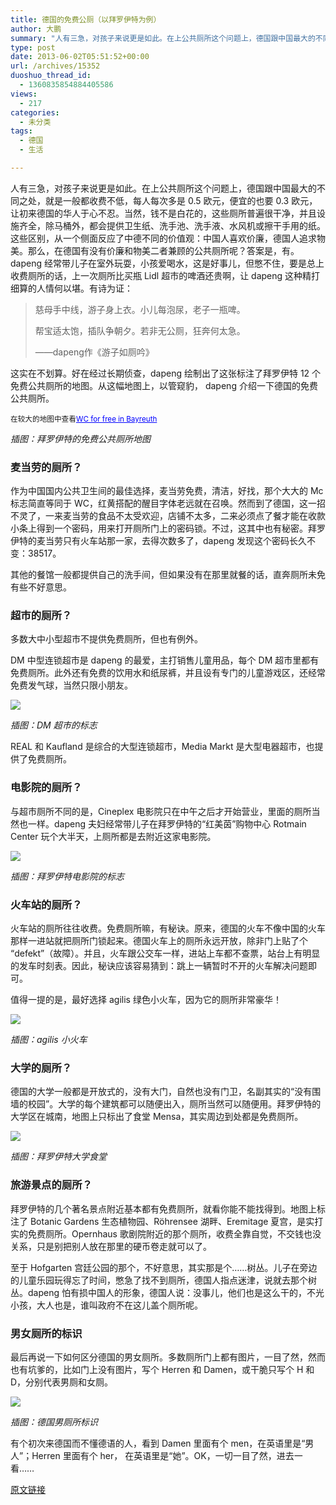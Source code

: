 ```yaml
---
title: 德国的免费公厕（以拜罗伊特为例）
author: 大鹏
summary: "人有三急，对孩子来说更是如此。在上公共厕所这个问题上，德国跟中国最大的不同之处，就是一般都收费不低，每人每次多是 0.5 欧元，便宜的也要 0.3 欧元，让初来德国的华人于心不忍。当然，钱不是白花的，这些厕所普遍很干净，并且设施齐全，除马桶外，都会提供卫生纸、洗手池、洗手液、水风机或擦干手用的纸。这些区别，从一个侧面反应了中德不同的价值观：中国人喜欢价廉，德国人追求物美。那么，在德国有没有价廉和物美二者兼顾的公共厕所呢？答案是，有。dapeng 经常带儿子在室外玩耍，小孩爱喝水，这是好事儿，但憋不住，要是总上收费厕所的话，上一次厕所比买瓶 Lidl 超市的啤酒还贵啊，让 dapeng 这种精打细算的人情何以堪。有诗为证："
type: post
date: 2013-06-02T05:51:52+00:00
url: /archives/15352
duoshuo_thread_id:
  - 1360835854884405586
views:
  - 217
categories:
  - 未分类
tags:
  - 德国
  - 生活

---
```

人有三急，对孩子来说更是如此。在上公共厕所这个问题上，德国跟中国最大的不同之处，就是一般都收费不低，每人每次多是 0.5 欧元，便宜的也要 0.3 欧元，让初来德国的华人于心不忍。当然，钱不是白花的，这些厕所普遍很干净，并且设施齐全，除马桶外，都会提供卫生纸、洗手池、洗手液、水风机或擦干手用的纸。这些区别，从一个侧面反应了中德不同的价值观：中国人喜欢价廉，德国人追求物美。那么，在德国有没有价廉和物美二者兼顾的公共厕所呢？答案是，有。dapeng 经常带儿子在室外玩耍，小孩爱喝水，这是好事儿，但憋不住，要是总上收费厕所的话，上一次厕所比买瓶 Lidl 超市的啤酒还贵啊，让 dapeng 这种精打细算的人情何以堪。有诗为证：

> 慈母手中线，游子身上衣。小儿每泡尿，老子一瓶啤。
> 
> 帮宝适太饱，插队争朝夕。若非无公厕，狂奔何太急。
> 
> ——dapeng作《游子如厕吟》

这实在不划算。好在经过长期侦查，dapeng 绘制出了这张标注了拜罗伊特 12 个免费公共厕所的地图。从这幅地图上，以管窥豹， dapeng 介绍一下德国的免费公共厕所。



<small>在较大的地图中查看<a href="https://maps.google.com/maps/ms?msa=0&msid=200728323102162187332.0004dd151917c0410bef6&ie=UTF8&t=h&ll=49.944813,11.596069&spn=0.053025,0.109863&z=13&source=embed" style="color:#0000FF;text-align:left">WC for free in Bayreuth</a></small>
  
_插图：拜罗伊特的免费公共厕所地图_

<!--more-->

### 麦当劳的厕所？

作为中国国内公共卫生间的最佳选择，麦当劳免费，清洁，好找，那个大大的 Mc 标志简直等同于 WC，红黄搭配的醒目字体老远就在召唤。然而到了德国，这一招不灵了，一来麦当劳的食品不太受欢迎，店铺不太多，二来必须点了餐才能在收款小条上得到一个密码，用来打开厕所门上的密码锁。不过，这其中也有秘密。拜罗伊特的麦当劳只有火车站那一家，去得次数多了，dapeng 发现这个密码长久不变：38517。

其他的餐馆一般都提供自己的洗手间，但如果没有在那里就餐的话，直奔厕所未免有些不好意思。

### 超市的厕所？

多数大中小型超市不提供免费厕所，但也有例外。

DM 中型连锁超市是 dapeng 的最爱，主打销售儿童用品，每个 DM 超市里都有免费厕所。此外还有免费的饮用水和纸尿裤，并且设有专门的儿童游戏区，还经常免费发气球，当然只限小朋友。

![][1]

_插图：DM 超市的标志_

REAL 和 Kaufland 是综合的大型连锁超市，Media Markt 是大型电器超市，也提供了免费厕所。

### 电影院的厕所？

与超市厕所不同的是，Cineplex 电影院只在中午之后才开始营业，里面的厕所当然也一样。dapeng 夫妇经常带儿子在拜罗伊特的“红美茵”购物中心 Rotmain Center 玩个大半天，上厕所都是去附近这家电影院。

![][2]

_插图：拜罗伊特电影院的标志_

### 火车站的厕所？

火车站的厕所往往收费。免费厕所嘛，有秘诀。原来，德国的火车不像中国的火车那样一进站就把厕所门锁起来。德国火车上的厕所永远开放，除非门上贴了个 “defekt”（故障）。并且，火车跟公交车一样，进站上车都不查票，站台上有明显的发车时刻表。因此，秘诀应该容易猜到：跳上一辆暂时不开的火车解决问题即可。

值得一提的是，最好选择 agilis 绿色小火车，因为它的厕所非常豪华！

![][3]

_插图：agilis 小火车_

### 大学的厕所？

德国的大学一般都是开放式的，没有大门，自然也没有门卫，名副其实的“没有围墙的校园”。大学的每个建筑都可以随便出入，厕所当然可以随便用。拜罗伊特的大学区在城南，地图上只标出了食堂 Mensa，其实周边到处都是免费厕所。

![][4]

_插图：拜罗伊特大学食堂_

### 旅游景点的厕所？

拜罗伊特的几个著名景点附近基本都有免费厕所，就看你能不能找得到。地图上标注了 Botanic Gardens 生态植物园、Röhrensee 湖畔、Eremitage 夏宫，是实打实的免费厕所。Opernhaus 歌剧院附近的那个厕所，收费全靠自觉，不交钱也没关系，只是别把别人放在那里的硬币卷走就可以了。

至于 Hofgarten 宫廷公园的那个，不好意思，其实那是个&#8230;&#8230;树丛。儿子在旁边的儿童乐园玩得忘了时间，憋急了找不到厕所，德国人指点迷津，说就去那个树丛。dapeng 怕有损中国人的形象，德国人说：没事儿，他们也是这么干的，不光小孩，大人也是，谁叫政府不在这儿盖个厕所呢。

### 男女厕所的标识

最后再说一下如何区分德国的男女厕所。多数厕所门上都有图片，一目了然，然而也有坑爹的，比如门上没有图片，写个 Herren 和 Damen，或干脆只写个 H 和 D，分别代表男厕和女厕。

![][5]

_插图：德国男厕所标识_

有个初次来德国而不懂德语的人，看到 Damen 里面有个 men，在英语里是“男人”；Herren 里面有个 her， 在英语里是“她”。OK，一切一目了然，进去一看……

 [1]: http://www.dm.de/cms/img/global/dm_logo_DE.png
 [2]: http://www.cineplex.de/_uploads/cityheader-images-relaunch/7.jpg
 [3]: http://www.bt24.de/galleries/imagesnews/image/9b42daccf5ad1e0debeb9c961d889413_jpg.jpg
 [4]: http://farm2.static.flickr.com/1431/1028442075_0a48e2405d.jpg
 [5]: http://www.online-tuerschilder.de/images/product_images/popup_images/4768_0.jpg

[原文链接](http://dapengde.com/archives/15352)

